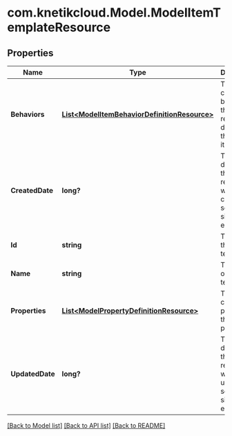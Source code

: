 # com.knetikcloud.Model.ModelItemTemplateResource
## Properties

Name | Type | Description | Notes
------------ | ------------- | ------------- | -------------
**Behaviors** | [**List&lt;ModelItemBehaviorDefinitionResource&gt;**](ModelItemBehaviorDefinitionResource.md) | The customized behaviors that are required or default for this type of item | [optional] [default to null]
**CreatedDate** | **long?** | The date/time this resource was created in seconds since unix epoch | [optional] [default to null]
**Id** | **string** | The id of the template | [optional] [default to null]
**Name** | **string** | The name of the template | [default to null]
**Properties** | [**List&lt;ModelPropertyDefinitionResource&gt;**](ModelPropertyDefinitionResource.md) | The customized properties that are present | [optional] [default to null]
**UpdatedDate** | **long?** | The date/time this resource was last updated in seconds since unix epoch | [optional] [default to null]

[[Back to Model list]](../README.md#documentation-for-models) [[Back to API list]](../README.md#documentation-for-api-endpoints) [[Back to README]](../README.md)

